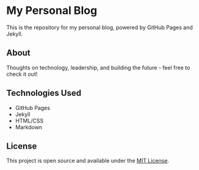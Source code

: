 # My Personal Blog

This is the repository for my personal blog, powered by GitHub Pages and Jekyll.

## About

Thoughts on technology, leadership, and building the future - feel free to check it out!

## Technologies Used

- GitHub Pages
- Jekyll
- HTML/CSS
- Markdown

## License

This project is open source and available under the [MIT License](LICENSE).

